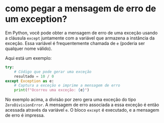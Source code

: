 # como pegar a mensagem de erro de um exception?
Em Python, você pode obter a mensagem de erro de uma exceção usando a cláusula `except` juntamente com a variável que armazena a instância da exceção. Essa variável é frequentemente chamada de `e` (poderia ser qualquer nome válido).

Aqui está um exemplo:

```python
try:
    # Código que pode gerar uma exceção
    resultado = 10 / 0
except Exception as e:
    # Captura a exceção e imprime a mensagem de erro
    print(f"Ocorreu uma exceção: {e}")
```

No exemplo acima, a divisão por zero gera uma exceção do tipo `ZeroDivisionError`. A mensagem de erro associada a essa exceção é então acessada através da variável `e`. O bloco `except` é executado, e a mensagem de erro é impressa.


